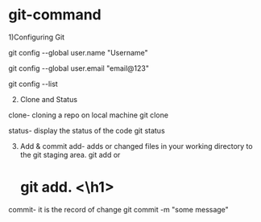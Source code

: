 # git-command
1)Configuring Git

git config --global user.name "Username"

git config --global user.email "email@123"

git config --list


2) Clone and Status
   
clone- cloning a repo on local machine
git clone <link>

status- display the status of the code
git status

3) Add & commit
add- adds or changed files in your working directory to the git staging area.
git add <file name>    or <h1> git add. <\h1>

commit- it is the record of change
git commit -m "some message"
